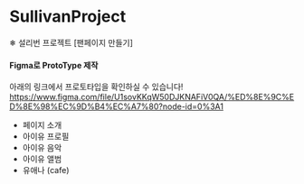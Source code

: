 # SullivanProject
❄ 설리번 프로젝트 [팬페이지 만들기] 

#### Figma로 ProtoType 제작
아래의 링크에서 프로토타입을 확인하실 수 있습니다! 
https://www.figma.com/file/U1sovKKqW50DJKNAFiV0QA/%ED%8E%9C%ED%8E%98%EC%9D%B4%EC%A7%80?node-id=0%3A1

- 페이지 소개
- 아이유 프로필
- 아이유 음악
- 아이유 앨범
- 유애나 (cafe)
